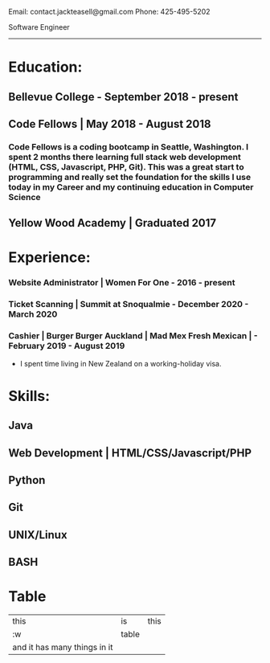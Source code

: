 <div class="abstract" id="org1a259ea">
<p>
Email: contact.jackteasell@gmail.com
Phone:  425-495-5202
</p>

<p>
Software Engineer
</p>

</div>

---


# Education:


## Bellevue College - September 2018 - present


## Code Fellows | May 2018 - August 2018


### Code Fellows is a coding bootcamp in Seattle, Washington. I spent 2 months there learning full stack web development (HTML, CSS, Javascript, PHP, Git). This was a great start to programming and really set the foundation for the skills I use today in my Career and my continuing education in Computer Science


## Yellow Wood Academy | Graduated 2017


# Experience:


### Website Administrator | Women For One - 2016 - present


### Ticket Scanning | Summit at Snoqualmie - December 2020 - March 2020


### Cashier | Burger Burger Auckland | Mad Mex Fresh Mexican | - February 2019 - August 2019

-   I spent time living in New Zealand on a working-holiday visa.


# Skills:


## Java


## Web Development | HTML/CSS/Javascript/PHP


## Python


## Git


## UNIX/Linux


## BASH


# Table

<table>


<colgroup>
<col  class="org-left">

<col  class="org-left">

<col  class="org-left">
</colgroup>
<tbody>
<tr>
<td class="org-left">this</td>
<td class="org-left">is</td>
<td class="org-left">this</td>
</tr>


<tr>
<td class="org-left">:w</td>
<td class="org-left">table</td>
<td class="org-left">&#xa0;</td>
</tr>


<tr>
<td class="org-left">and it has many things in it</td>
<td class="org-left">&#xa0;</td>
<td class="org-left">&#xa0;</td>
</tr>
</tbody>
</table>

